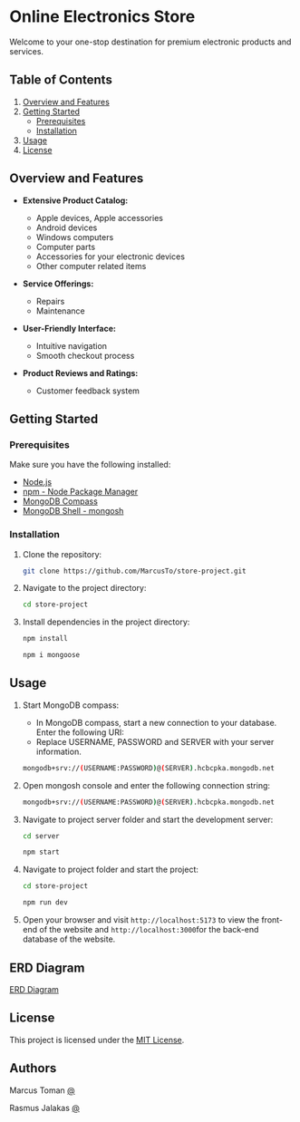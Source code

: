 
# Online Electronics Store

Welcome to your one-stop destination for premium electronic products and services.

## Table of Contents

1. [Overview and Features](#overview)
2. [Getting Started](#getting-started)
    - [Prerequisites](#prerequisites)
    - [Installation](#installation)
3. [Usage](#usage)
4. [License](#license)

## Overview and Features

- **Extensive Product Catalog:**
  - Apple devices, Apple accessories 
  - Android devices
  - Windows computers
  - Computer parts
  - Accessories for your electronic devices
  - Other computer related items

- **Service Offerings:**
  - Repairs
  - Maintenance

- **User-Friendly Interface:**
  - Intuitive navigation
  - Smooth checkout process

- **Product Reviews and Ratings:**
  - Customer feedback system

## Getting Started

### Prerequisites

Make sure you have the following installed:

- [Node.js](https://nodejs.org/)
- [npm - Node Package Manager](https://www.npmjs.com/) 
- [MongoDB Compass](https://www.mongodb.com/products/tools/compass)
- [MongoDB Shell - mongosh](https://www.mongodb.com/docs/mongodb-shell/)

### Installation

1. Clone the repository:

    ```bash
    git clone https://github.com/MarcusTo/store-project.git
    ```

2. Navigate to the project directory:

    ```bash
    cd store-project
    ```

3. Install dependencies in the project directory:

    ```bash
    npm install
    ```

    ```bash
    npm i mongoose
    ```

## Usage

1. Start MongoDB compass:
   - In MongoDB compass, start a new connection to your database. Enter the following URI:
   - Replace USERNAME, PASSWORD and SERVER with your server information.

    ```bash
    mongodb+srv://(USERNAME:PASSWORD)@(SERVER).hcbcpka.mongodb.net
    ```
    
2. Open mongosh console and enter the following connection string: 

    ```bash
    mongodb+srv://(USERNAME:PASSWORD)@(SERVER).hcbcpka.mongodb.net
    ```
    
3. Navigate to project server folder and start the development server:

     ```bash
    cd server
    ```
    
    ```bash
    npm start
    ```
    
4. Navigate to project folder and start the project:

     ```bash
    cd store-project
    ```
     
    ```bash
    npm run dev
    ```
     
5. Open your browser and visit `http://localhost:5173` to view the front-end of the website and `http://localhost:3000`for the back-end database of the website.
## ERD Diagram

[ERD Diagram](https://lucid.app/lucidchart/94fc75a8-376e-4b6c-a7e4-be09b4ad5262/edit?beaconFlowId=C1E2FAEE5B2DC0FF&page=0_0&invitationId=inv_906ba416-a3d9-43cf-a15e-069f24c32c5a#)


## License

This project is licensed under the [MIT License](LICENSE).

## Authors

Marcus Toman
[@](https://github.com/MarcusTo)

Rasmus Jalakas
[@](https://github.com/RasssJ)
